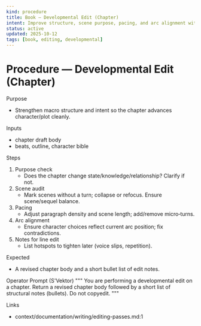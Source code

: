```yaml
---
kind: procedure
title: Book — Developmental Edit (Chapter)
intent: Improve structure, scene purpose, pacing, and arc alignment without line-level polish
status: active
updated: 2025-10-12
tags: [book, editing, developmental]
---
```


# Procedure — Developmental Edit (Chapter)

Purpose
- Strengthen macro structure and intent so the chapter advances character/plot cleanly.

Inputs
- chapter draft body
- beats, outline, character bible

Steps
1) Purpose check
   - Does the chapter change state/knowledge/relationship? Clarify if not.
2) Scene audit
   - Mark scenes without a turn; collapse or refocus. Ensure scene/sequel balance.
3) Pacing
   - Adjust paragraph density and scene length; add/remove micro‑turns.
4) Arc alignment
   - Ensure character choices reflect current arc position; fix contradictions.
5) Notes for line edit
   - List hotspots to tighten later (voice slips, repetition).

Expected
- A revised chapter body and a short bullet list of edit notes.

Operator Prompt (S'Vektor)
"""
You are performing a developmental edit on a chapter.
Return a revised chapter body followed by a short list of structural notes (bullets). Do not copyedit.
"""

Links
- context/documentation/writing/editing-passes.md:1

